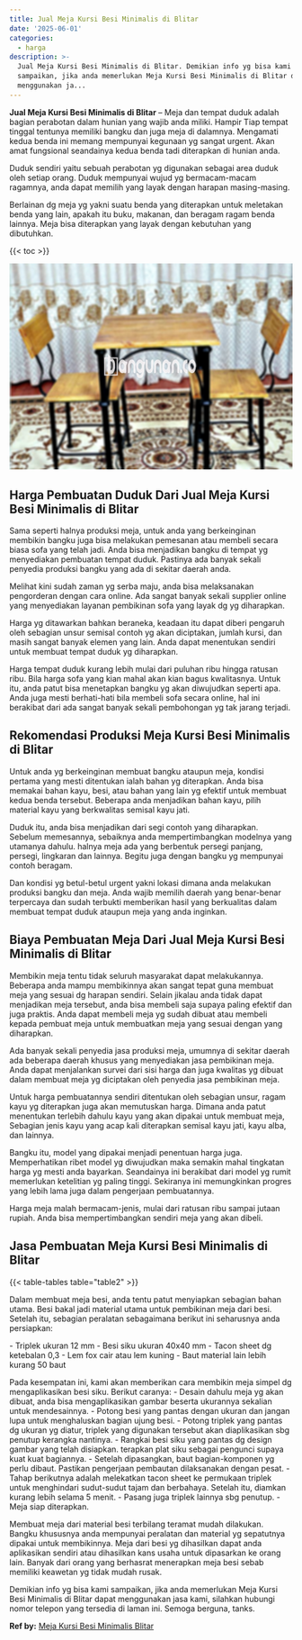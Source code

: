 ```yaml
---
title: Jual Meja Kursi Besi Minimalis di Blitar
date: '2025-06-01'
categories:
  - harga
description: >-
  Jual Meja Kursi Besi Minimalis di Blitar. Demikian info yg bisa kami
  sampaikan, jika anda memerlukan Meja Kursi Besi Minimalis di Blitar dapat
  menggunakan ja...
---
```


**Jual Meja Kursi Besi Minimalis di Blitar** – Meja dan tempat duduk adalah bagian perabotan dalam hunian yang wajib anda miliki. Hampir Tiap tempat tinggal tentunya memiliki bangku dan juga meja di dalamnya. Mengamati kedua benda ini memang mempunyai kegunaan yg sangat urgent. Akan amat fungsional seandainya kedua benda tadi diterapkan di hunian anda.

Duduk sendiri yaitu sebuah perabotan yg digunakan sebagai area duduk oleh setiap orang. Duduk mempunyai wujud yg bermacam-macam ragamnya, anda dapat memilih yang layak dengan harapan masing-masing.

Berlainan dg meja yg yakni suatu benda yang diterapkan untuk meletakan benda yang lain, apakah itu buku, makanan, dan beragam ragam benda lainnya. Meja bisa diterapkan yang layak dengan kebutuhan yang dibutuhkan.

{{< toc >}}

![Jual Meja Kursi Besi Minimalis di Blitar](/images/jual-meja-besi-murah08.png)

## Harga Pembuatan Duduk Dari Jual Meja Kursi Besi Minimalis di Blitar

Sama seperti halnya produksi meja, untuk anda yang berkeinginan membikin bangku juga bisa melakukan pemesanan atau membeli secara biasa sofa yang telah jadi. Anda bisa menjadikan bangku di tempat yg menyediakan pembuatan tempat duduk. Pastinya ada banyak sekali penyedia produksi bangku yang ada di sekitar daerah anda.

Melihat kini sudah zaman yg serba maju, anda bisa melaksanakan pengorderan dengan cara online. Ada sangat banyak sekali supplier online yang menyediakan layanan pembikinan sofa yang layak dg yg diharapkan.

Harga yg ditawarkan bahkan beraneka, keadaan itu dapat diberi pengaruh oleh sebagian unsur semisal contoh yg akan diciptakan, jumlah kursi, dan masih sangat banyak elemen yang lain. Anda dapat menentukan sendiri untuk membuat tempat duduk yg diharapkan.

Harga tempat duduk kurang lebih mulai dari puluhan ribu hingga ratusan ribu. Bila harga sofa yang kian mahal akan kian bagus kwalitasnya. Untuk itu, anda patut bisa menetapkan bangku yg akan diwujudkan seperti apa. Anda juga mesti berhati-hati bila membeli sofa secara online, hal ini berakibat dari ada sangat banyak sekali pembohongan yg tak jarang terjadi.

## Rekomendasi Produksi Meja Kursi Besi Minimalis di Blitar

Untuk anda yg berkeinginan membuat bangku ataupun meja, kondisi pertama yang mesti ditentukan ialah bahan yg diterapkan. Anda bisa memakai bahan kayu, besi, atau bahan yang lain yg efektif untuk membuat kedua benda tersebut. Beberapa anda menjadikan bahan kayu, pilih material kayu yang berkwalitas semisal kayu jati.

Duduk itu, anda bisa menjadikan dari segi contoh yang diharapkan. Sebelum memesannya, sebaiknya anda mempertimbangkan modelnya yang utamanya dahulu. halnya meja ada yang berbentuk persegi panjang, persegi, lingkaran dan lainnya. Begitu juga dengan bangku yg mempunyai contoh beragam.

Dan kondisi yg betul-betul urgent yakni lokasi dimana anda melakukan produksi bangku dan meja. Anda wajib memilih daerah yang benar-benar terpercaya dan sudah terbukti memberikan hasil yang berkualitas dalam membuat tempat duduk ataupun meja yang anda inginkan.

## Biaya Pembuatan Meja Dari Jual Meja Kursi Besi Minimalis di Blitar

Membikin meja tentu tidak seluruh masyarakat dapat melakukannya. Beberapa anda mampu membikinnya akan sangat tepat guna membuat meja yang sesuai dg harapan sendiri. Selain jikalau anda tidak dapat menjadikan meja tersebut, anda bisa membeli saja supaya paling efektif dan juga praktis. Anda dapat membeli meja yg sudah dibuat atau membeli kepada pembuat meja untuk membuatkan meja yang sesuai dengan yang diharapkan.

Ada banyak sekali penyedia jasa produksi meja, umumnya di sekitar daerah ada beberapa daerah khusus yang menyediakan jasa pembikinan meja. Anda dapat menjalankan survei dari sisi harga dan juga kwalitas yg dibuat dalam membuat meja yg diciptakan oleh penyedia jasa pembikinan meja.

Untuk harga pembuatannya sendiri ditentukan oleh sebagian unsur, ragam kayu yg diterapkan juga akan memutuskan harga. Dimana anda patut menentukan terlebih dahulu kayu yang akan dipakai untuk membuat meja, Sebagian jenis kayu yang acap kali diterapkan semisal kayu jati, kayu alba, dan lainnya.

Bangku itu, model yang dipakai menjadi penentuan harga juga. Memperhatikan ribet model yg diwujudkan maka semakin mahal tingkatan harga yg mesti anda bayarkan. Seandainya ini berakibat dari model yg rumit memerlukan ketelitian yg paling tinggi. Sekiranya ini memungkinkan progres yang lebih lama juga dalam pengerjaan pembuatannya.

Harga meja malah bermacam-jenis, mulai dari ratusan ribu sampai jutaan rupiah. Anda bisa mempertimbangkan sendiri meja yang akan dibeli.

## Jasa Pembuatan Meja Kursi Besi Minimalis di Blitar

{{< table-tables table="table2" >}}

Dalam membuat meja besi, anda tentu patut menyiapkan sebagian bahan utama. Besi bakal jadi material utama untuk pembikinan meja dari besi. Setelah itu, sebagian peralatan sebagaimana berikut ini seharusnya anda persiapkan:

\- Triplek ukuran 12 mm - Besi siku ukuran 40x40 mm - Tacon sheet dg ketebalan 0,3 - Lem fox cair atau lem kuning - Baut material lain lebih kurang 50 baut

Pada kesempatan ini, kami akan memberikan cara membikin meja simpel dg mengaplikasikan besi siku. Berikut caranya: - Desain dahulu meja yg akan dibuat, anda bisa mengaplikasikan gambar beserta ukurannya sekalian untuk mendesainnya. - Potong besi yang pantas dengan ukuran dan jangan lupa untuk menghaluskan bagian ujung besi. - Potong triplek yang pantas dg ukuran yg diatur, triplek yang digunakan tersebut akan diaplikasikan sbg penutup kerangka nantinya. - Rangkai besi siku yang pantas dg design gambar yang telah disiapkan. terapkan plat siku sebagai pengunci supaya kuat kuat bagiannya. - Setelah dipasangkan, baut bagian-komponen yg perlu dibaut. Pastikan pengerjaan pembautan dilaksanakan dengan pesat. - Tahap berikutnya adalah melekatkan tacon sheet ke permukaan triplek untuk menghindari sudut-sudut tajam dan berbahaya. Setelah itu, diamkan kurang lebih selama 5 menit. - Pasang juga triplek lainnya sbg penutup. - Meja siap diterapkan.

Membuat meja dari material besi terbilang teramat mudah dilakukan. Bangku khususnya anda mempunyai peralatan dan material yg sepatutnya dipakai untuk membikinnya. Meja dari besi yg dihasilkan dapat anda aplikasikan sendiri atau dihasilkan kans usaha untuk dipasarkan ke orang lain. Banyak dari orang yang berhasrat menerapkan meja besi sebab memiliki keawetan yg tidak mudah rusak.

Demikian info yg bisa kami sampaikan, jika anda memerlukan Meja Kursi Besi Minimalis di Blitar dapat menggunakan jasa kami, silahkan hubungi nomor telepon yang tersedia di laman ini. Semoga berguna, tanks.

**Ref by:** [Meja Kursi Besi Minimalis Blitar](https://id.wikipedia.org/wiki/Meja)
